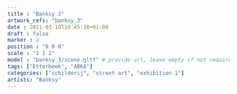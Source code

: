 ```yaml
---
title : "Banksy 3"
artwork_refs: "banksy_3"
date : 2021-03-19T10:45:38+01:00
draft : false
marker : 2
position : "0 0 0"
scale : "1 1 1"
model : "banksy_3/scene.gltf" # provide url, leave empty if not required
tags: ["Etterbeek", "ABKA"]
categories: ["schilderij", "street art", "exhibition 1"]
artists: "Banksy"
---
```

